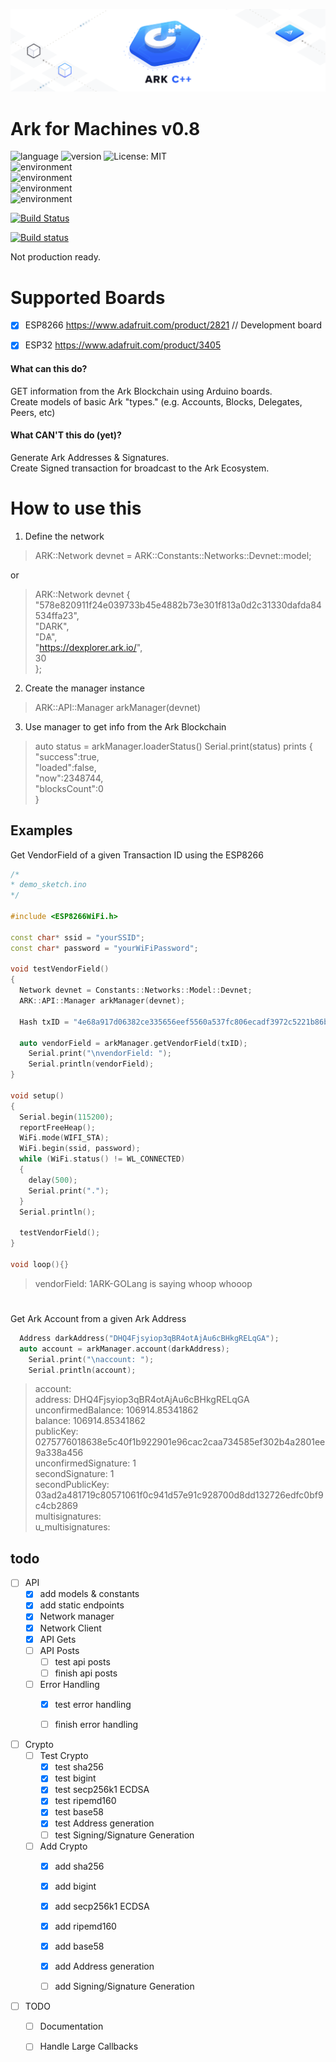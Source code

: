 <p align="center">
  <img src="https://github.com/Ark-IoT/ark-cpp/blob/master/ark_cpp_logo.png"/>
</p>

# Ark for Machines v0.8 

![language](https://img.shields.io/badge/language-Cpp/C++-blue.svg?style=flat) 
![version](https://img.shields.io/badge/version-v0.6.8-orange.svg?style=flat)
![License: MIT](https://img.shields.io/badge/license-MIT-BE90D4.svg?style=flat)  
![environment](https://img.shields.io/badge/environment-arduino-15909C.svg?style=flat)  
![environment](https://img.shields.io/badge/environment-linux-FF7F50.svg?style=flat)  
![environment](https://img.shields.io/badge/environment-macOS-blue.svg?style=flat)  
![environment](https://img.shields.io/badge/environment-windows-blue.svg?style=flat)  

[![Build Status](https://travis-ci.org/Ark-IoT/Ark-Cpp.svg?branch=master)](https://travis-ci.org/Ark-IoT/Ark-Cpp)  

[![Build status](https://ci.appveyor.com/api/projects/status/dtbx7xmu6m8fpdb7?svg=true)](https://ci.appveyor.com/project/Ark-IoT/ark-cpp)

Not production ready.  

# Supported Boards
- [X] ESP8266 https://www.adafruit.com/product/2821   // Development board
- [X] ESP32 https://www.adafruit.com/product/3405


#### What can this do?  
GET information from the Ark Blockchain using Arduino boards.  
Create models of basic Ark "types." (e.g. Accounts, Blocks, Delegates, Peers, etc)  

#### What CAN'T this do (yet)?  
Generate Ark Addresses & Signatures.  
Create Signed transaction for broadcast to the Ark Ecosystem.  


# How to use this

1) Define the network  
>  ARK::Network devnet = ARK::Constants::Networks::Devnet::model;  

or  

> ARK::Network devnet {  
  "578e820911f24e039733b45e4882b73e301f813a0d2c31330dafda84534ffa23",  
  "DARK",  
  "DѦ",  
  "https://dexplorer.ark.io/",  
  30  
};  



2) Create the manager instance  
> ARK::API::Manager arkManager(devnet)  

3) Use manager to get info from the Ark Blockchain  
> auto status = arkManager.loaderStatus()
> Serial.print(status) 
> prints {  
  "success":true,  
  "loaded":false,  
  "now":2348744,  
  "blocksCount":0  
}  



## Examples

Get VendorField of a given Transaction ID using the ESP8266
```cpp
/*
* demo_sketch.ino
*/

#include <ESP8266WiFi.h>

const char* ssid = "yourSSID";
const char* password = "yourWiFiPassword";

void testVendorField()
{
  Network devnet = Constants::Networks::Model::Devnet;
  ARK::API::Manager arkManager(devnet);

  Hash txID = "4e68a917d06382ce335656eef5560a537fc806ecadf3972c5221b86babecc63e";

  auto vendorField = arkManager.getVendorField(txID);
    Serial.print("\nvendorField: ");
    Serial.println(vendorField);
}

void setup()
{
  Serial.begin(115200);
  reportFreeHeap();
  WiFi.mode(WIFI_STA);
  WiFi.begin(ssid, password);
  while (WiFi.status() != WL_CONNECTED)
  {
    delay(500);
    Serial.print(".");
  }
  Serial.println();

  testVendorField();
}

void loop(){}

```
> vendorField: 1ARK-GOLang is saying whoop whooop  


#

Get Ark Account from a given Ark Address
```cpp
  Address darkAddress("DHQ4Fjsyiop3qBR4otAjAu6cBHkgRELqGA");
  auto account = arkManager.account(darkAddress);
    Serial.print("\naccount: ");
    Serial.println(account);
```
> account:  
> address: DHQ4Fjsyiop3qBR4otAjAu6cBHkgRELqGA  
> unconfirmedBalance: 106914.85341862  
> balance: 106914.85341862  
> publicKey: 0275776018638e5c40f1b922901e96cac2caa734585ef302b4a2801ee9a338a456  
> unconfirmedSignature: 1  
> secondSignature: 1  
> secondPublicKey: 03ad2a481719c80571061f0c941d57e91c928700d8dd132726edfc0bf9c4cb2869  
> multisignatures:  
> u_multisignatures:  


## todo

- [ ] API
  - [x] add models & constants
  - [x] add static endpoints
  - [x] Network manager
  - [X] Network Client
  - [X] API Gets
  - [ ] API Posts
    - [ ] test api posts
    - [ ] finish api posts
  - [ ] Error Handling
    - [X] test error handling
    - [ ] finish error handling


- [ ] Crypto
  - [ ] Test Crypto
    - [X] test sha256
    - [X] test bigint
    - [X] test secp256k1 ECDSA
    - [X] test ripemd160
    - [X] test base58
    - [X] test Address generation
    - [ ] test Signing/Signature Generation
  - [ ] Add Crypto
    - [X] add sha256
    - [X] add bigint
    - [X] add secp256k1 ECDSA
    - [X] add ripemd160
    - [X] add base58
    - [X] add Address generation
    - [ ] add Signing/Signature Generation


- [ ] TODO
  - [ ] Documentation 
  - [ ] Handle Large Callbacks 

